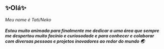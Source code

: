 ## ✨Olá✨ ##
_Meu nome é Tati/Neko_
##### Estou muito animada para finalmente me dedicar a uma área que sempre me despertou muito facinio e curiosodade e para conhecer e colaborar com diversas pessoas e projetos inovadores ao redor do mundo 🌏
